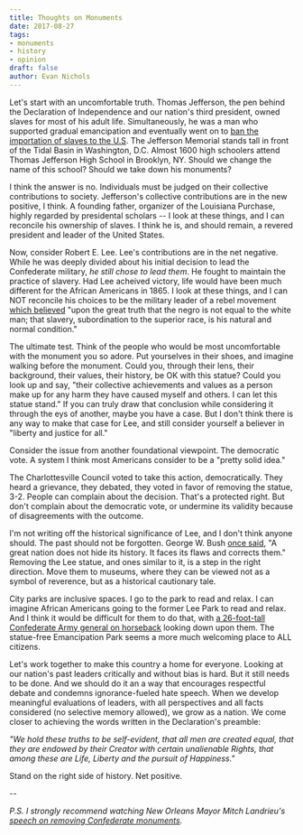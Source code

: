 ```yaml
---
title: Thoughts on Monuments
date: 2017-08-27
tags:
- monuments
- history
- opinion
draft: false
author: Evan Nichols
---
```


Let's start with an uncomfortable truth. Thomas Jefferson, the pen behind the Declaration of Independence and our nation's third president, owned slaves for most of his adult life. Simultaneously, he was a man who supported gradual emancipation and eventually went on to [ban the importation of slaves to the U.S][1]. The Jefferson Memorial stands tall in front of the Tidal Basin in Washington, D.C. Almost 1600 high schoolers attend Thomas Jefferson High School in Brooklyn, NY. Should we change the name of this school? Should we take down his monuments?

I think the answer is no. Individuals must be judged on their collective contributions to society. Jefferson's collective contributions are in the new positive, I think. A founding father, organizer of the Louisiana Purchase, highly regarded by presidental scholars -- I look at these things, and I can reconcile his ownership of slaves. I think he is, and should remain, a revered president and leader of the United States.

Now, consider Robert E. Lee. Lee's contributions are in the net negative. While he was deeply divided about his initial decision to lead the Confederate military, *he still chose to lead them*. He fought to maintain the practice of slavery. Had Lee acheived victory, life would have been much different for the African Americans in 1865. I look at these things, and I can NOT reconcile his choices to be the military leader of a rebel movement [which believed][2] "upon the great truth that the negro is not equal to the white man; that slavery, subordination to the superior race, is his natural and normal condition."

The ultimate test. Think of the people who would be most uncomfortable with the monument you so adore. Put yourselves in their shoes, and imagine walking before the monument. Could you, through their lens, their background, their values, their history, be OK with this statue? Could you look up and say, "their collective achievements and values as a person make up for any harm they have caused myself and others. I can let this statue stand." If you can truly draw that conclusion while considering it through the eys of another, maybe you have a case. But I don't think there is any way to make that case for Lee, and still consider yourself a believer in "liberty and justice for all."

Consider the issue from another foundational viewpoint. The democratic vote. A system I think most Americans consider to be a "pretty solid idea."

The Charlottesville Council voted to take this action, democratically. They heard a grievance, they debated, they voted in favor of removing the statue, 3-2. People can complain about the decision. That's a protected right. But don't complain about the democratic vote, or undermine its validity because of disagreements with the outcome.

I'm not writing off the historical significance of Lee, and I don't think anyone should. The past should not be forgotten. George W. Bush [once said][3], "A great nation does not hide its history. It faces its flaws and corrects them." Removing the Lee statue, and ones similar to it, is a step in the right direction. Move them to museums, where they can be viewed not as a symbol of reverence, but as a historical cautionary tale.

City parks are inclusive spaces. I go to the park to read and relax. I can imagine African Americans going to the former Lee Park to read and relax. And I think it would be difficult for them to do that, with [a 26-foot-tall Confederate Army general on horseback][4] looking down upon them. The statue-free Emancipation Park seems a more much welcoming place to ALL citizens.

Let's work together to make this country a home for everyone. Looking at our nation's past leaders critically and without bias is hard. But it still needs to be done. And we should do it an a way that encourages respectful debate and condemns ignorance-fueled hate speech. When we develop meaningful evaluations of leaders, with all perspectives and all facts considered (no selective memory allowed), we grow as a nation. We come closer to achieving the words written in the Declaration's preamble:

*"We hold these truths to be self-evident, that all men are created equal, that they are endowed by their Creator with certain unalienable Rights, that among these are Life, Liberty and the pursuit of Happiness."*

Stand on the right side of history. Net positive.

--

*P.S. I strongly recommend watching New Orleans Mayor Mitch Landrieu's [speech on removing Confederate monuments][5].*

[1]: http://abolition.nypl.org/home/
[2]: http://teachingamericanhistory.org/library/document/cornerstone-speech/
[3]: https://www.washingtonpost.com/news/arts-and-entertainment/wp/2016/09/24/read-george-w-bushs-speech-at-the-african-american-museum-13-years-after-signing-the-bill-to-build-it/?utm_term=.fe5168a6644e
[4]: http://www.dhr.virginia.gov/registers/Cities/Charlottesville/104-0264_Robert_Edward_Lee_Sculpture_1997_Final_Nomination.pdf
[5]: http://www.nola.com/politics/index.ssf/2017/05/mayor_landrieu_speech_confeder.html
